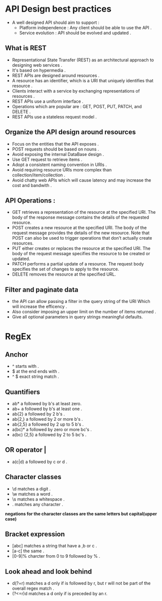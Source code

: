 # API Design best practices

- A well designed API should aim to support :
    - Platform independence : Any client should be able to use the API .
    - Service evolution : API should be evolved and updated .

## What is REST 

- Representational State Transfer (REST) as an architectural approach to designing web services .
- It's based on hypermedia .
- REST APIs are designed around resources .
- A resource has an identifier, which is a URI that uniquely identifies that resource .
- Clients interact with a service by exchanging representations of resources .
- REST APIs use a uniform interface . 
- Operations which are popular are : GET, POST, PUT, PATCH, and DELETE .
- REST APIs use a stateless request model .

## Organize the API design around resources

- Focus on the entities that the API exposes .
- POST requests should be based on nouns .
- Avoid exposing the internal DataBase design .
- Use GET request to retrieve items .
- Adopt a consistent naming convention in URIs .
- Avoid requiring resource URIs more complex than collection/item/collection .
- Avoid chatty web APIs which will cause latency and may increase the cost and bandwith .

## API Operations : 
- GET retrieves a representation of the resource at the specified URI. The body of the response message contains the details of the requested resource.
- POST creates a new resource at the specified URI. The body of the request message provides the details of the new resource. Note that POST can also be used to trigger operations that don't actually create resources.
- PUT either creates or replaces the resource at the specified URI. The body of the request message specifies the resource to be created or updated.
- PATCH performs a partial update of a resource. The request body specifies the set of changes to apply to the resource.
- DELETE removes the resource at the specified URL.

## Filter and paginate data
-  the API can allow passing a filter in the query string of the URI Which will increase the efficency .
- Also consider imposing an upper limit on the number of items returned .
- Give all optional parameters in query strings meaningful defaults.


# RegEx 

## Anchor 
- ^ starts with .
- $ at the end ends with .
- ^ $ exact string match .

## Quantifiers 
- ab* a followed by b's at least zero.
- ab+ a followed by b's at least one .
- ab{2} a followed by 2 b's .
- ab{2,} a followed by 2 or more b's .
- ab{2,5} a followed by 2 up to 5 b's .
- a(bc)* a followed by zero or more bc's .
- a(bc) {2,5} a followed by 2 to 5 bc's .


## OR operator |
- a(c|d) a followed by c or d .


## Character classes
- \d matches a digit .
- \w matches a word .
- \s matches a whitespace .
- . matches any character .

**negations for the character classes are the same letters but capital(upper case)**


## Bracket expression 
- [abc] matches a string that have a ,b or c .
- [a-c] the same .
- [0-9]% charcter from 0 to 9 followed by % .

## Look ahead and look behind 

- d(?=r)       matches a d only if is followed by r, but r will not be part of the overall regex match . 
- (?<=r)d      matches a d only if is preceded by an r.